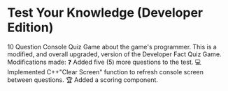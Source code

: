 # Test Your Knowledge (Developer Edition)
10 Question Console Quiz Game about the game's programmer. 
This is a modified, and overall upgraded, version of the Developer Fact Quiz Game. 
Modifications made:
  ❓ Added five (5) more questions to the test.
  💻 Implemented C++"Clear Screen" function to refresh console screen between questions.
  🏆 Added a scoring component.
